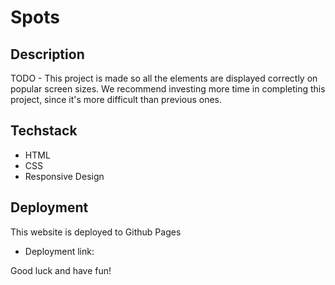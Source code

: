 # Spots

## Description  

TODO - This project is made so all the elements are displayed correctly on popular screen sizes. We recommend investing more time in completing this project, since it's more difficult than previous ones.  
  
  
## Techstack

 - HTML
 - CSS
 - Responsive Design   

## Deployment 
  
This website is deployed to Github Pages

- Deployment link:

  
Good luck and have fun!
